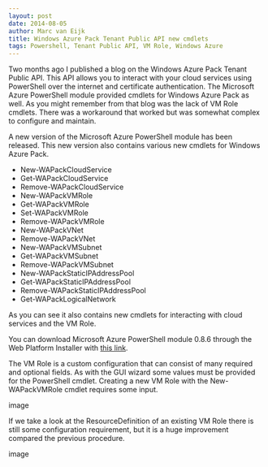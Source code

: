 ```yaml
---
layout: post
date: 2014-08-05
author: Marc van Eijk
title: Windows Azure Pack Tenant Public API new cmdlets
tags: Powershell, Tenant Public API, VM Role, Windows Azure 
---
```

Two months ago I published a blog on the Windows Azure Pack Tenant Public API. This API allows you to interact with your cloud services using PowerShell over the internet and certificate authentication. The Microsoft Azure PowerShell module provided cmdlets for Windows Azure Pack as well. As you might remember from that blog was the lack of VM Role cmdlets. There was a workaround that worked but was somewhat complex to configure and maintain.

A new version of the Microsoft Azure PowerShell module has been released. This new version also contains various new cmdlets  for Windows Azure Pack. 
- New-WAPackCloudService 
- Get-WAPackCloudService 
- Remove-WAPackCloudService 
- New-WAPackVMRole 
- Get-WAPackVMRole 
- Set-WAPackVMRole 
- Remove-WAPackVMRole 
- New-WAPackVNet 
- Remove-WAPackVNet 
- New-WAPackVMSubnet 
- Get-WAPackVMSubnet 
- Remove-WAPackVMSubnet 
- New-WAPackStaticIPAddressPool 
- Get-WAPackStaticIPAddressPool 
- Remove-WAPackStaticIPAddressPool 
- Get-WAPackLogicalNetwork

As you can see it also contains new cmdlets for interacting with cloud services and the VM Role.

You can download Microsoft Azure PowerShell module 0.8.6 through the Web Platform Installer with [this link](http://go.microsoft.com/?linkid=9811175&clcid=0x409).

The VM Role is a custom configuration that can consist of many required and optional fields. As with the GUI wizard some values must be provided for the PowerShell cmdlet. Creating a new VM Role with the New-WAPackVMRole cmdlet requires some input.

image

If we take a look at the ResourceDefinition of an existing VM Role there is still some configuration requirement, but it is a huge improvement compared the previous procedure.

image
